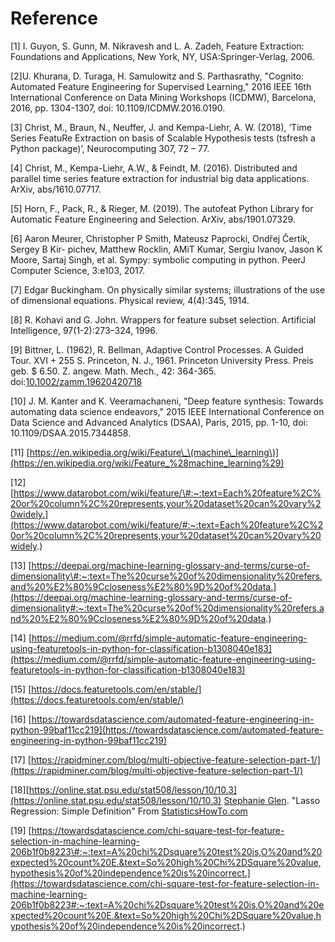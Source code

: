 # Reference

\[1\] I. Guyon, S. Gunn, M. Nikravesh and L. A. Zadeh, Feature Extraction: Foundations and Applications, New York, NY, USA:Springer-Verlag, 2006.

\[2\]U. Khurana, D. Turaga, H. Samulowitz and S. Parthasrathy, "Cognito: Automated Feature Engineering for Supervised Learning," 2016 IEEE 16th International Conference on Data Mining Workshops \(ICDMW\), Barcelona, 2016, pp. 1304-1307, doi: 10.1109/ICDMW.2016.0190.

\[3\] Christ, M., Braun, N., Neuffer, J. and Kempa-Liehr, A. W. \(2018\), ‘Time Series FeatuRe Extraction on basis of Scalable Hypothesis tests \(tsfresh a Python package\)’, Neurocomputing 307, 72 – 77.

\[4\] Christ, M., Kempa-Liehr, A.W., & Feindt, M. \(2016\). Distributed and parallel time series feature extraction for industrial big data applications. ArXiv, abs/1610.07717.

\[5\] Horn, F., Pack, R., & Rieger, M. \(2019\). The autofeat Python Library for Automatic Feature Engineering and Selection. ArXiv, abs/1901.07329.

\[6\] Aaron Meurer, Christopher P Smith, Mateusz Paprocki, Ondřej Čertík, Sergey B Kir- pichev, Matthew Rocklin, AMiT Kumar, Sergiu Ivanov, Jason K Moore, Sartaj Singh, et al. Sympy: symbolic computing in python. PeerJ Computer Science, 3:e103, 2017. 

\[7\] Edgar Buckingham. On physically similar systems; illustrations of the use of dimensional equations. Physical review, 4\(4\):345, 1914.

\[8\] R. Kohavi and G. John. Wrappers for feature subset selection. Artificial Intelligence, 97\(1-2\):273–324, 1996.

\[9\] Bittner, L. \(1962\), R. Bellman, Adaptive Control Processes. A Guided Tour. XVI + 255 S. Princeton, N. J., 1961. Princeton University Press. Preis geb. $ 6.50. Z. angew. Math. Mech., 42: 364-365. doi:[10.1002/zamm.19620420718](https://doi.org/10.1002/zamm.19620420718)

\[10\] J. M. Kanter and K. Veeramachaneni, "Deep feature synthesis: Towards automating data science endeavors," 2015 IEEE International Conference on Data Science and Advanced Analytics \(DSAA\), Paris, 2015, pp. 1-10, doi: 10.1109/DSAA.2015.7344858.

\[11\] [https://en.wikipedia.org/wiki/Feature\_\(machine\_learning\)](https://en.wikipedia.org/wiki/Feature_%28machine_learning%29)

\[12\][https://www.datarobot.com/wiki/feature/\#:~:text=Each%20feature%2C%20or%20column%2C%20represents,your%20dataset%20can%20vary%20widely.](https://www.datarobot.com/wiki/feature/#:~:text=Each%20feature%2C%20or%20column%2C%20represents,your%20dataset%20can%20vary%20widely.)

\[13\] [https://deepai.org/machine-learning-glossary-and-terms/curse-of-dimensionality\#:~:text=The%20curse%20of%20dimensionality%20refers,and%20%E2%80%9Ccloseness%E2%80%9D%20of%20data.](https://deepai.org/machine-learning-glossary-and-terms/curse-of-dimensionality#:~:text=The%20curse%20of%20dimensionality%20refers,and%20%E2%80%9Ccloseness%E2%80%9D%20of%20data.)

\[14\] [https://medium.com/@rrfd/simple-automatic-feature-engineering-using-featuretools-in-python-for-classification-b1308040e183](https://medium.com/@rrfd/simple-automatic-feature-engineering-using-featuretools-in-python-for-classification-b1308040e183)

\[15\] [https://docs.featuretools.com/en/stable/](https://docs.featuretools.com/en/stable/)

\[16\] [https://towardsdatascience.com/automated-feature-engineering-in-python-99baf11cc219](https://towardsdatascience.com/automated-feature-engineering-in-python-99baf11cc219)

\[17\] [https://rapidminer.com/blog/multi-objective-feature-selection-part-1/](https://rapidminer.com/blog/multi-objective-feature-selection-part-1/)

  
\[18\][https://online.stat.psu.edu/stat508/lesson/10/10.3](https://online.stat.psu.edu/stat508/lesson/10/10.3) [Stephanie Glen](https://www.statisticshowto.com/contact/). "Lasso Regression: Simple Definition" From [StatisticsHowTo.com](https://www.statisticshowto.com/)

\[19\] [https://towardsdatascience.com/chi-square-test-for-feature-selection-in-machine-learning-206b1f0b8223\#:~:text=A%20chi%2Dsquare%20test%20is,O%20and%20expected%20count%20E.&text=So%20high%20Chi%2DSquare%20value,hypothesis%20of%20independence%20is%20incorrect.](https://towardsdatascience.com/chi-square-test-for-feature-selection-in-machine-learning-206b1f0b8223#:~:text=A%20chi%2Dsquare%20test%20is,O%20and%20expected%20count%20E.&text=So%20high%20Chi%2DSquare%20value,hypothesis%20of%20independence%20is%20incorrect.)

